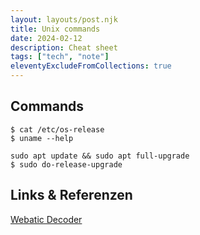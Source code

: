 ```yaml
---
layout: layouts/post.njk
title: Unix commands
date: 2024-02-12
description: Cheat sheet
tags: ["tech", "note"]
eleventyExcludeFromCollections: true
---  
```


## Commands

```
$ cat /etc/os-release
$ uname --help
```

```
sudo apt update && sudo apt full-upgrade
$ sudo do-release-upgrade

```

## Links & Referenzen  
[Webatic Decoder]  
 




[Webatic Decoder]: https://www.webatic.com/quoted-printable-convertor  
  







